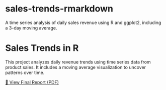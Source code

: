 # sales-trends-rmarkdown
A time series analysis of daily sales revenue using R and ggplot2, including a 3-day moving average.
# Sales Trends in R

This project analyzes daily revenue trends using time series data from product sales. It includes a moving average visualization to uncover patterns over time.

[📄 View Final Report (PDF)](sales_trends.pdf)
